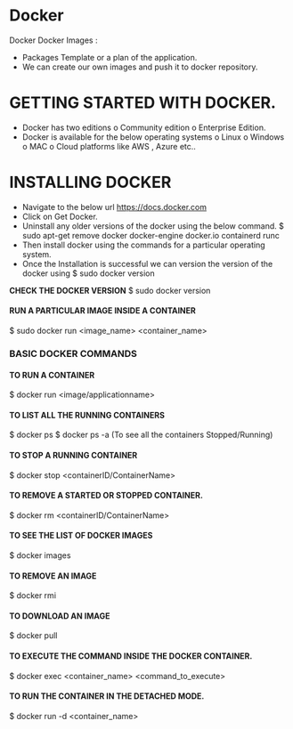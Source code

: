 # Docker
Docker
Docker Images : 
-	Packages Template or a plan of the application. 
-	We can create our own images and push it to docker repository. 

# GETTING STARTED WITH DOCKER. 
-	Docker has two editions
o	Community edition
o	Enterprise Edition. 
-	Docker is available for the below operating systems 
o	Linux
o	Windows
o	MAC
o	Cloud platforms like AWS , Azure etc..

# INSTALLING DOCKER
-	Navigate to the below url 
https://docs.docker.com
-	Click on Get Docker. 
-	Uninstall any older versions of the docker using the below command. 
$ sudo apt-get remove docker docker-engine docker.io containerd runc
-	Then install docker using the commands for a particular operating system. 
-	Once the Installation is successful we can version the version of the docker using 
$ sudo docker version


**CHECK THE DOCKER VERSION**
$ sudo docker version

#### RUN A PARTICULAR IMAGE INSIDE A CONTAINER
$ sudo docker run <image_name> <container_name>

### BASIC DOCKER COMMANDS
#### TO RUN A CONTAINER
$ docker run <image/applicationname>

#### TO LIST ALL THE RUNNING CONTAINERS
$ docker ps
$ docker ps -a (To see all the containers Stopped/Running)

#### TO STOP A RUNNING CONTAINER
$ docker stop <containerID/ContainerName>

#### TO REMOVE A STARTED OR STOPPED CONTAINER.  
$ docker rm <containerID/ContainerName>

#### TO SEE THE LIST OF DOCKER IMAGES
$ docker images

#### TO REMOVE AN IMAGE
$ docker rmi <imagename>

#### TO DOWNLOAD AN IMAGE
$ docker pull <imagename>

#### TO EXECUTE THE COMMAND INSIDE THE DOCKER CONTAINER. 
$ docker exec <container_name> <command_to_execute>

#### TO RUN THE CONTAINER IN THE DETACHED MODE. 
$ docker run -d <container_name>
